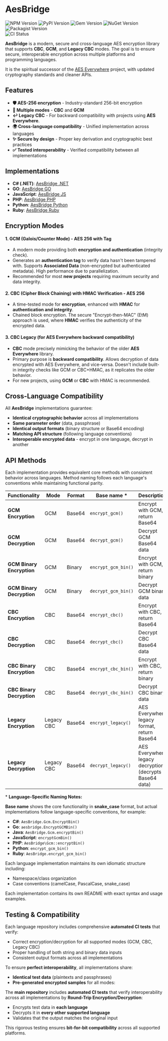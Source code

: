 # AesBridge

![NPM Version](https://img.shields.io/npm/v/aes-bridge.svg)
![PyPI Version](https://img.shields.io/pypi/v/aes-bridge.svg)
![Gem Version](https://img.shields.io/gem/v/aes-bridge.svg)
![NuGet Version](https://img.shields.io/nuget/v/AesBridge.svg)
![Packagist Version](https://img.shields.io/packagist/v/mervick/aes-bridge.svg)  
![CI Status](https://github.com/mervick/aes-bridge/actions/workflows/cross-test.yml/badge.svg)


**AesBridge** is a modern, secure and cross-language AES encryption library that supports **CBC**, **GCM**, and **Legacy CBC** modes.
The goal is to ensure secure, interoperable encryption across multiple platforms and programming languages.

It is the spiritual successor of the [AES Everywhere](https://github.com/mervick/aes-everywhere-legacy) project, with updated cryptography standards and cleaner APIs.

## Features

- **🛡️ AES-256 encryption** - Industry-standard 256-bit encryption
- **🔐 Multiple modes** - **CBC** and **GCM**
- **↩️ Legacy CBC** - For backward compatibility with projects using **AES Everywhere**.
- **🌍 Cross-language compatibility** - Unified implementation across languages
- **✨ Secure by design** - Proper key derivation and cryptographic best practices
- **✅ Tested interoperability** - Verified compatibility between all implementations


## Implementations

* **C# (.NET)**: [AesBridge .NET](https://github.com/mervick/aes-bridge-dotnet)
* **GO**: [AesBridge GO](https://github.com/mervick/aes-bridge-go)
* **JavaScript**: [AesBridge JS](https://github.com/mervick/aes-bridge-js)
* **PHP**: [AesBridge PHP](https://github.com/mervick/aes-bridge-php)
* **Python**: [AesBridge Python](https://github.com/mervick/aes-bridge-python)
* **Ruby**: [AesBridge Ruby](https://github.com/mervick/aes-bridge-ruby)


## Encryption Modes

#### **1. GCM (Galois/Counter Mode) - AES 256 with Tag**

* A modern mode providing both **encryption and authentication** (integrity check).
* Generates an **authentication tag** to verify data hasn't been tampered with. Supports **Associated Data** (non-encrypted but authenticated metadata). High performance due to parallelization.
* Recommended for most **new projects** requiring maximum security and data integrity.

#### **2. CBC (Cipher Block Chaining) with HMAC Verification - AES 256**

* A time-tested mode for **encryption**, enhanced with **HMAC** for **authentication and integrity**.
* Chained block encryption. The secure "Encrypt-then-MAC" (EtM) approach is used, where **HMAC** verifies the authenticity of the encrypted data.


#### **3. CBC Legacy (for AES Everywhere backward compatibility)**

* **CBC** mode precisely mimicking the behavior of the older **AES Everywhere** library.
* Primary purpose is **backward compatibility**. Allows decryption of data encrypted with AES Everywhere, and vice-versa. Doesn't include built-in integrity checks like GCM or CBC+HMAC, as it replicates the older behavior.
* For new projects, using **GCM** or **CBC** with HMAC is recommended.

## Cross-Language Compatibility

All **AesBridge** implementations guarantee:

- **Identical cryptographic behavior** across all implementations
- **Same parameter order** (data, passphrase)
- **Identical output formats** (binary structure or Base64 encoding)
- **Matching API structure** (following language conventions)
- **Interoperable encrypted data** - encrypt in one language, decrypt in another


## API Methods

Each implementation provides equivalent core methods with consistent behavior across languages. Method naming follows each language's conventions while maintaining functional parity.

| **Functionality**          | **Mode**      | **Format** | **Base name** *      | **Description** |
|----------------------------|---------------|------------|----------------------|----------------|
| **GCM Encryption**         | GCM           | Base64     | `encrypt_gcm()`      | Encrypt with GCM, return Base64 |
| **GCM Decryption**         | GCM           | Base64     | `decrypt_gcm()`      | Decrypt GCM Base64 data |
| **GCM Binary Encryption**  | GCM           | Binary     | `encrypt_gcm_bin()`  | Encrypt with GCM, return binary |
| **GCM Binary Decryption**  | GCM           | Binary     | `decrypt_gcm_bin()`  | Decrypt GCM binary data |
| **CBC Encryption**         | CBC           | Base64     | `encrypt_cbc()`      | Encrypt with CBC, return Base64 |
| **CBC Decryption**         | CBC           | Base64     | `decrypt_cbc()`      | Decrypt CBC Base64 data |
| **CBC Binary Encryption**  | CBC           | Base64     | `encrypt_cbc_bin()`  | Encrypt with CBC, return binary |
| **CBC Binary Decryption**  | CBC           | Base64     | `decrypt_cbc_bin()`  | Decrypt CBC binary data |
| **Legacy Encryption**      | Legacy CBC    | Base64     | `encrypt_legacy()`   | AES Everywhere legacy format, return Base64 |
| **Legacy Decryption**      | Legacy CBC    | Base64     | `decrypt_legacy()`   | AES Everywhere legacy decryption (decrypts Base64 data) |

\* **Language-Specific Naming Notes:**

**Base name** shows the core functionality in **snake_case** format, but actual implementations follow language-specific conventions, for example:
- **C#**: `AesBridge.Gcm.EncryptBin()`
- **Go**: `aesbridge.EncryptGCMBin()`
- **Java**: `AesBridge.Gcm.encryptBin()`
- **JavaScript**: `encryptGcmBin()`
- **PHP**: `AesBridge\Gcm::encryptBin()`
- **Python**: `encrypt_gcm_bin()`
- **Ruby**: `AesBridge.encrypt_gcm_bin()`

Each language implementation maintains its own idiomatic structure including:
- Namespace/class organization
- Case conventions (camelCase, PascalCase, snake_case)

Each implementation contains its own README with exact syntax and usage examples.  


## **Testing & Compatibility**

Each language repository includes comprehensive **automated CI tests** that verify:

- Correct encryption/decryption for all supported modes (GCM, CBC, Legacy CBC)
- Proper handling of both string and binary data inputs
- Consistent output formats across all implementations

To ensure **perfect interoperability**, all implementations share:

- **Identical test data** (plaintexts and passphrases)
- **Pre-generated encrypted samples** for all modes:

The **main repository** includes **automated CI tests** that verify interoperability across all implementations by **Round-Trip Encryption/Decryption**:

- Encrypts test data in **each language**  
- Decrypts it in **every other supported language**  
- Validates that the output matches the original input  


This rigorous testing ensures **bit-for-bit compatibility** across all supported platforms.
